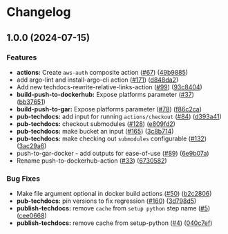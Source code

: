 # Changelog

## 1.0.0 (2024-07-15)

### Features

- **actions:** Create `aws-auth` composite action ([#67](https://github.com/khulnasoft/shared-workflows/issues/67)) ([49b9885](https://github.com/khulnasoft/shared-workflows/commit/49b9885e467b0544c76602d4e8b8ee342f6ea96b))
- add argo-lint and install-argo-cli action ([#171](https://github.com/khulnasoft/shared-workflows/issues/171)) ([d848da2](https://github.com/khulnasoft/shared-workflows/commit/d848da21d310b2a847a73457059b5a2d93d9f154))
- Add new techdocs-rewrite-relative-links-action ([#99](https://github.com/khulnasoft/shared-workflows/issues/99)) ([93c8404](https://github.com/khulnasoft/shared-workflows/commit/93c84040a318ceb535ed130b9b75c76eb68b0a06))
- **build-push-to-dockerhub:** Expose platforms parameter ([#37](https://github.com/khulnasoft/shared-workflows/issues/37)) ([bb37651](https://github.com/khulnasoft/shared-workflows/commit/bb376519aa50489c7c5cb51c22830f804b0b176f))
- **build-push-to-gar:** Expose platforms parameter ([#78](https://github.com/khulnasoft/shared-workflows/issues/78)) ([f86c2ca](https://github.com/khulnasoft/shared-workflows/commit/f86c2cae0a68db2803adc0006fe5919483d861dc))
- **pub-techdocs:** add input for running `actions/checkout` ([#84](https://github.com/khulnasoft/shared-workflows/issues/84)) ([d393a41](https://github.com/khulnasoft/shared-workflows/commit/d393a4176d28e9e357a2781cb225603ed839ebbf))
- **pub-techdocs:** checkout submodules ([#128](https://github.com/khulnasoft/shared-workflows/issues/128)) ([e809fd2](https://github.com/khulnasoft/shared-workflows/commit/e809fd2353a58174b5e634e813ce244abfaa52ac))
- **pub-techdocs:** make bucket an input ([#165](https://github.com/khulnasoft/shared-workflows/issues/165)) ([3c8b714](https://github.com/khulnasoft/shared-workflows/commit/3c8b714cda46503c7934a610d78a73b6c02811c0))
- **pub-techdocs:** make checking out `submodules` configurable ([#132](https://github.com/khulnasoft/shared-workflows/issues/132)) ([3ac29a6](https://github.com/khulnasoft/shared-workflows/commit/3ac29a66ab91084d07be10f0bbf35f572cb763f5))
- push-to-gar-docker - add outputs for ease-of-use ([#89](https://github.com/khulnasoft/shared-workflows/issues/89)) ([6e9b07a](https://github.com/khulnasoft/shared-workflows/commit/6e9b07a8ad263b99c027843ec520969c14852d30))
- Rename push-to-dockerhub-action ([#33](https://github.com/khulnasoft/shared-workflows/issues/33)) ([6730582](https://github.com/khulnasoft/shared-workflows/commit/673058269d2bc16224e7ee844037a794765e432e))

### Bug Fixes

- Make file argument optional in docker build actions ([#50](https://github.com/khulnasoft/shared-workflows/issues/50)) ([b2c2806](https://github.com/khulnasoft/shared-workflows/commit/b2c2806d455f6cbe4086fb0df849083ef48fd01c))
- **pub-techdocs:** pin versions to fix regression ([#160](https://github.com/khulnasoft/shared-workflows/issues/160)) ([3d798d5](https://github.com/khulnasoft/shared-workflows/commit/3d798d546fc4aab6ecd4f370fb73ecdda78e3c1c))
- **publish-techdocs:** remove `cache` from `setup python` step name ([#5](https://github.com/khulnasoft/shared-workflows/issues/5)) ([cee0668](https://github.com/khulnasoft/shared-workflows/commit/cee06689c88bf5ab35e7047faacc86f4b47ece09))
- **publish-techdocs:** remove cache from setup-python ([#4](https://github.com/khulnasoft/shared-workflows/issues/4)) ([040c7ef](https://github.com/khulnasoft/shared-workflows/commit/040c7ef79b820444cca5bd940663fefef753b651))
